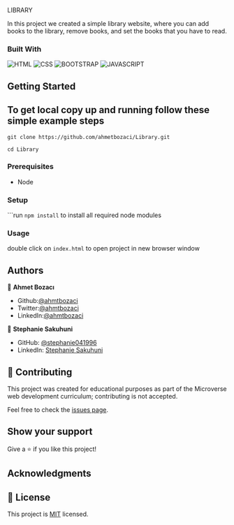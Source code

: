 LIBRARY


In this project we created a simple library website, where you can add books to the library, remove books, and set the books that you have to read.


### Built With

![HTML](https://img.shields.io/badge/html5%20-%23E34F26.svg?&style=for-the-badge&logo=html5&logoColor=white)
![CSS](https://img.shields.io/badge/css3%20-%231572B6.svg?&style=for-the-badge&logo=css3&logoColor=white)
![BOOTSTRAP](https://img.shields.io/badge/bootstrap%20-%23563D7C.svg?&style=for-the-badge&logo=bootstrap&logoColor=white) 
![JAVASCRIPT](https://img.shields.io/badge/javascript%20-%23323330.svg?&style=for-the-badge&logo=javascript&logoColor=%23F7DF1E")

## Getting Started

## To get local copy up and running follow these simple example steps

```
git clone https://github.com/ahmetbozaci/Library.git
```

```
cd Library
```
### Prerequisites

- Node

### Setup
```run `npm install` to install all required node modules

### Usage

double click on  `index.html` to open project in new browser window

## Authors

👤 **Ahmet Bozacı**
- Github:[@ahmtbozaci](https://github.com/ahmetbozaci)
- Twitter:[@ahmtbozaci](https://twitter.com/ahmtbozaci)
- LinkedIn:[@ahmtbozaci](https://www.linkedin.com/in/ahmetbozaci/)

👤 **Stephanie Sakuhuni**
- GitHub: [@stephanie041996](https://github.com/Stephanie041996)
- LinkedIn: [Stephanie Sakuhuni](www.linkedin.com/in/stephanie-michelle-sakuhuni) 

## 🤝 Contributing

This project was created for educational purposes as part of the Microverse web development curriculum; contributing is not accepted.

Feel free to check the [issues page](https://github.com/ahmetbozaci/Library/issues).

## Show your support

Give a ⭐️ if you like this project!

## Acknowledgments



## 📝 License

This project is [MIT](https://github.com/ahmetbozaci/Library/blob/feature/library/LICENCE) licensed.

